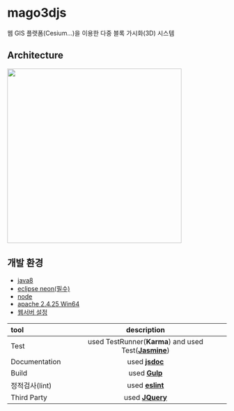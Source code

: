 # mago3djs
웹 GIS 플랫폼(Cesium...)을 이용한 다중 블록 가시화(3D) 시스템

##  Architecture

<img src ="http://i.imgur.com/HtcQ8vC.png" width = 400>


## 개발 환경
 - [java8](http://www.oracle.com/technetwork/java/javase/downloads/index.html )
 - [eclipse neon(필수)](https://www.eclipse.org/downloads/eclipse-packages/)
 - [node](https://nodejs.org/ko/download/)
 - [apache 2.4.25 Win64](https://www.apachelounge.com/download/)
 - [웹서버 설정](https://github.com/Gaia3D/mago3djs/wiki/%EC%9B%B9%EC%84%9C%EB%B2%84-%EC%84%A4%EC%A0%95)


 | tool | description |
 | :------------ | :-----------:
 | Test     | used TestRunner(**Karma**) and used Test([**Jasmine**](https://github.com/Gaia3D/mago3djs/wiki/Test))         
 | Documentation    | used [**jsdoc**](https://github.com/Gaia3D/mago3djs/wiki/Documentation)    
 | Build     | used [**Gulp**](https://github.com/Gaia3D/mago3djs/wiki/Build)  |
 | 정적검사(lint) | used [**eslint**](https://github.com/Gaia3D/mago3djs/wiki/%EC%A0%95%EC%A0%81%EA%B2%80%EC%82%AC) |
 | Third Party | used [**JQuery**](https://github.com/Gaia3D/mago3djs/wiki/Third-Party) |
